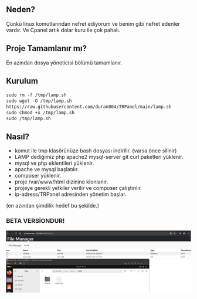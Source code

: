 ## Neden?
Çünkü linux komutlarından nefret ediyorum ve benim gibi nefret edenler vardır. Ve Cpanel artık dolar kuru ile çok pahalı. 

## Proje Tamamlanır mı?
En azından dosya yöneticisi bölümü tamamlanır. 

## Kurulum
```
sudo rm -f /tmp/lamp.sh
sudo wget -O /tmp/lamp.sh https://raw.githubusercontent.com/duran004/TRPanel/main/lamp.sh
sudo chmod +x /tmp/lamp.sh
sudo /tmp/lamp.sh
```

## Nasıl?
* komut ile tmp klasörünüze bash dosyası indirilir. (varsa önce silinir)
* LAMP dediğimiz php apache2 mysql-server git curl paketleri yüklenir.
* mysql ve php eklentileri yüklenir.
* apache ve mysql başlatılır.
* composer yüklenir.
* proje /var/www/html dizinine klonlanır.
* projeye gerekli yetkiler verilir ve composer çalıştırılır.
* ip-adress/TRPanel adresinden yönetim başlar.

(en azından şimdilik hedef bu şekilde.)

### BETA VERSİONDUR!
![önizleme](src/img/github.png)